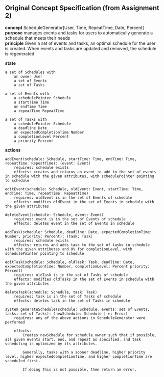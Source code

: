 ## Original Concept Specification (from Assignment 2)

**concept** ScheduleGenerator[User, Time, RepeatTime, Date, Percent]\
**purpose** manages events and tasks for users to automatically generate a schedule that meets their needs\
**principle** Given a set of events and tasks, an optimal schedule for the user is created. When events and tasks are updated and removed, the schedule is regenerated

**state**

    a set of Schedules with
        an owner User
        a set of Events
        a set of Tasks

    a set of Events with
        a schedulePointer Schedule
        a startTime Time
        an endTime Time
        a repeatTime RepeatTime

    a set of Tasks with
        a schedulePointer Schedule
        a deadline Date
        an expectedCompletionTime Number
        a completionLevel Percent
        a priority Percent

**actions**

    addEvent(schedule: Schedule, startTime: Time, endTime: Time, repeatTime: RepeatTime): (event: Event)
        requires: schedule exists
        effects: creates and returns an event to add to the set of events in schedule with the given attributes, with schedulePointer pointing to schedule

    editEvent(schedule: Schedule, oldEvent: Event, startTime: Time, endTime: Time, repeatTime: RepeatTime)
        requires: oldEvent is in the set of Events of schedule
        effects: modifies oldEvent in the set of Events in schedule with the given attributes

    deleteEvent(schedule: Schedule, event: Event)
        requires: event is in the set of Events of schedule
        effects: deletes event in the set of Events in schedule

    addTask(schedule: Schedule, deadline: Date, expectedCompletionTime: Number, priority: Percent): (task: Task)
        requires: schedule exists
        effects: returns and adds task to the set of tasks in schedule with the given attributes and 0% for completionLevel, with schedulePointer pointing to schedule

    editTask(schedule: Schedule, oldTask: Task, deadline: Date, expectedCompletionTime: Number, completionLevel: Percent priority: Percent)
        requires: oldTask is in the set of Tasks of schedule
        effects: modifies oldTasks in the set of Events in schedule with the given attributes

    deleteTask(schedule: Schedule, task: Task)
        requires: task is in the set of Tasks of schedule
        effects: deletes task in the set of Tasks in schedule

    system generateSchedule(schedule: Schedule, events: set of Events, tasks: set of Tasks): (newSchedule: Schedule | e: Error)
        requires: any of the above actions in ScheduleGenerator were performed

        effects:
            Creates newSchedule for schedule.owner such that if possible, all given events start, end, and repeat as specified, and task scheduling is optimized by its attributes.

            Generally, tasks with a sooner deadline, higher priority level, higher expectedCompletionTime, and higher completionTime are scheduled first.

            If doing this is not possible, then return an error.
